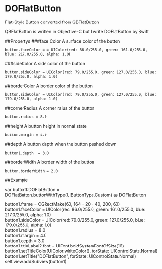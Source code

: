 # DOFlatButton
Flat-Style Button converted from QBFlatButton

QBFlatButton is written in Objective-C but I write DOFlatButton by Swift

##Propertys 
###face Color
A surface color of the button

`button.faceColor = = UIColor(red: 86.0/255.0, green: 161.0/255.0, blue: 217.0/255.0, alpha: 1.0)`

###sideColor
A side color of the button

`button.sideColor = UIColor(red: 79.0/255.0, green: 127.0/255.0, blue: 179.0/255.0, alpha: 1.0)`

##borderColor
A border color of the button

`button.sideColor = UIColor(red: 79.0/255.0, green: 127.0/255.0, blue: 179.0/255.0, alpha: 1.0)`

##cornerRadius
A corner raius of the button

`button.radius = 8.0`

##height
A button height in normal state

`button.margin = 4.0`

##depth
A button depth when the button pushed down

`button1.depth  = 3.0`

##borderWidth
A border width of the button

`button.borderWidth = 2.0`

##Example

var button1:DOFlatButton = DOFlatButton.buttonWithType(UIButtonType.Custom) as DOFlatButton

button1.frame = CGRectMake(60, 164 - 20 - 40, 200, 60)  
button1.faceColor = UIColor(red: 86.0/255.0, green: 161.0/255.0, blue: 217.0/255.0, alpha: 1.0)  
button1.sideColor = UIColor(red: 79.0/255.0, green: 127.0/255.0, blue: 179.0/255.0, alpha: 1.0)  
button1.radius = 8.0  
button1.margin = 4.0  
button1.depth  = 3.0  
button1.titleLabel?.font = UIFont.boldSystemFontOfSize(16)  
button1.setTitleColor(UIColor.whiteColor(), forState: UIControlState.Normal)  
button1.setTitle("DOFlatButton", forState: UIControlState.Normal)  
self.view.addSubview(button1)  


